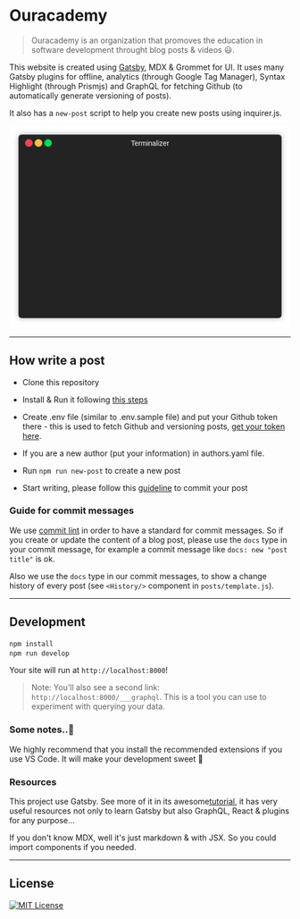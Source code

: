 # Ouracademy

> Ouracademy is an organization that promoves the education in software development throught blog posts & videos 😃.

This website is created using [Gatsby](#resources), MDX & Grommet for UI. It uses many Gatsby plugins for offline, analytics (through Google Tag Manager), Syntax Highlight (through Prismjs) and GraphQL for fetching Github (to automatically generate versioning of posts).

It also has a `new-post` script to help you create new posts using inquirer.js.

![npm run new-post command in action](static/cli.gif)

---

## How write a post

- Clone this repository

- Install & Run it following [this steps](#development)

- Create .env file (similar to .env.sample file) and put your Github token there - this is used to fetch Github and versioning posts, [get your token here](https://help.github.com/en/articles/creating-a-personal-access-token-for-the-command-line).

- If you are a new author (put your information) in authors.yaml file.

- Run `npm run new-post` to create a new post

- Start writing, please follow this [guideline](#guide-for-commit-messages) to commit your post

### Guide for commit messages

We use [commit lint](https://conventional-changelog.github.io/commitlint/#/) in order to have a standard for commit messages. So if you create or update the content of a blog post, please use the `docs` type in your commit message, for example a commit message like `docs: new "post title"` is ok.

Also we use the `docs` type in our commit messages, to show a change history of every post (see `<History/>` component in `posts/template.js`).

---

## Development

```bash
npm install
npm run develop
```

Your site will run at `http://localhost:8000`!

> Note: You'll also see a second link: `http://localhost:8000/___graphql`. This is a tool you can use to experiment with querying your data.

### Some notes..🧐

We highly recommend that you install the recommended extensions if you use VS Code. It will make your development sweet 🍰

### Resources

This project use Gatsby. See more of it in its awesome[tutorial](https://www.gatsbyjs.org/tutorial/part-five/#introducing-graphiql), it has very useful resources not only to learn Gatsby but also GraphQL, React & plugins for any purpose...

If you don't know MDX, well it's just markdown & with JSX. So you could import components if you needed.

---

## License

[![MIT License](https://img.shields.io/badge/license-MIT-blue.svg?style=flat)](/LICENSE)
